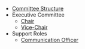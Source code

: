 * [Committee Structure](README.md)
* Executive Committee
	* [Chair](/Executive-Committee/chair.md)
	* [Vice-Chair](/Executive-Committee/vice-chair.md)
* Support Roles
	* [Communication Officer](/Support-Roles/Communication-Officer.md)